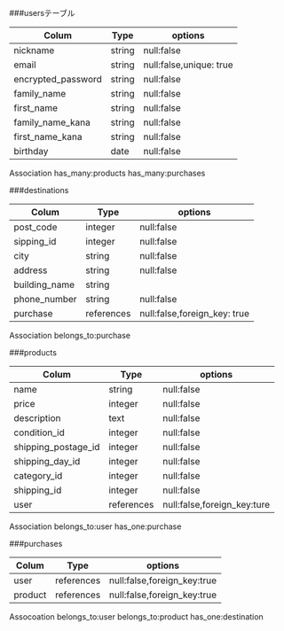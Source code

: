 ###usersテーブル

| Colum                | Type     | options                 |
|--------------------- |----------|-------------------------|
| nickname             | string   | null:false              |
| email                | string   | null:false,unique: true |
| encrypted_password   | string   | null:false              |
| family_name          | string   | null:false              |
| first_name           | string   | null:false              |
| family_name_kana     | string   | null:false              |
| first_name_kana      | string   | null:false              |
| birthday             | date     | null:false              |

Association
has_many:products 
has_many:purchases



###destinations

| Colum            | Type      | options                     |
|------------------|-----------|-----------------------------|
| post_code        | integer   | null:false                  |
| sipping_id        | integer   | null:false                  |
| city             | string    | null:false                  |
| address          | string    | null:false                  |
| building_name    | string    |                             |
| phone_number     | string    | null:false                  |
| purchase         | references| null:false,foreign_key: true|

Association
belongs_to:purchase


###products

| Colum             | Type      | options                     |
|-------------------|-----------|-----------------------------|
| name              | string    | null:false                  |
| price             | integer   | null:false                  |
| description       | text      | null:false                  |
| condition_id      | integer   | null:false                  |
| shipping_postage_id| integer   | null:false                  |
| shipping_day_id    | integer   | null:false                  | 
| category_id       | integer   | null:false                  |
| shipping_id        | integer   | null:false                  |
| user              | references| null:false,foreign_key:ture |

Association
belongs_to:user 
has_one:purchase


###purchases

| Colum              | Type       | options                     |
|--------------------|------------|-----------------------------|
| user               | references | null:false,foreign_key:true |
| product            | references | null:false,foreign_key:true |

Assocoation
belongs_to:user
belongs_to:product
has_one:destination
